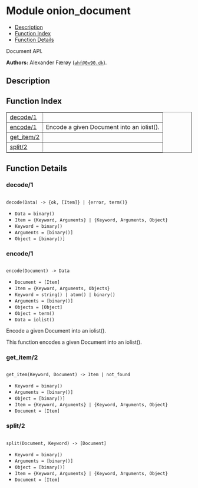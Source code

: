 

# Module onion_document #
* [Description](#description)
* [Function Index](#index)
* [Function Details](#functions)

Document API.

__Authors:__ Alexander Færøy ([`ahf@0x90.dk`](mailto:ahf@0x90.dk)).

<a name="description"></a>

## Description ##
<a name="index"></a>

## Function Index ##


<table width="100%" border="1" cellspacing="0" cellpadding="2" summary="function index"><tr><td valign="top"><a href="#decode-1">decode/1</a></td><td></td></tr><tr><td valign="top"><a href="#encode-1">encode/1</a></td><td>Encode a given Document into an iolist().</td></tr><tr><td valign="top"><a href="#get_item-2">get_item/2</a></td><td></td></tr><tr><td valign="top"><a href="#split-2">split/2</a></td><td></td></tr></table>


<a name="functions"></a>

## Function Details ##

<a name="decode-1"></a>

### decode/1 ###

<pre><code>
decode(Data) -&gt; {ok, [Item]} | {error, term()}
</code></pre>

<ul class="definitions"><li><code>Data = binary()</code></li><li><code>Item = {Keyword, Arguments} | {Keyword, Arguments, Object}</code></li><li><code>Keyword = binary()</code></li><li><code>Arguments = [binary()]</code></li><li><code>Object = [binary()]</code></li></ul>

<a name="encode-1"></a>

### encode/1 ###

<pre><code>
encode(Document) -&gt; Data
</code></pre>

<ul class="definitions"><li><code>Document = [Item]</code></li><li><code>Item = {Keyword, Arguments, Objects}</code></li><li><code>Keyword = string() | atom() | binary()</code></li><li><code>Arguments = [binary()]</code></li><li><code>Objects = [Object]</code></li><li><code>Object = term()</code></li><li><code>Data = iolist()</code></li></ul>

Encode a given Document into an iolist().

This function encodes a given Document into an iolist().

<a name="get_item-2"></a>

### get_item/2 ###

<pre><code>
get_item(Keyword, Document) -&gt; Item | not_found
</code></pre>

<ul class="definitions"><li><code>Keyword = binary()</code></li><li><code>Arguments = [binary()]</code></li><li><code>Object = [binary()]</code></li><li><code>Item = {Keyword, Arguments} | {Keyword, Arguments, Object}</code></li><li><code>Document = [Item]</code></li></ul>

<a name="split-2"></a>

### split/2 ###

<pre><code>
split(Document, Keyword) -&gt; [Document]
</code></pre>

<ul class="definitions"><li><code>Keyword = binary()</code></li><li><code>Arguments = [binary()]</code></li><li><code>Object = [binary()]</code></li><li><code>Item = {Keyword, Arguments} | {Keyword, Arguments, Object}</code></li><li><code>Document = [Item]</code></li></ul>

